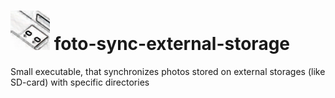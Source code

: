 # ![Memory-Stick](stick.png) foto-sync-external-storage
Small executable, that synchronizes photos stored on external storages (like SD-card) with specific directories
